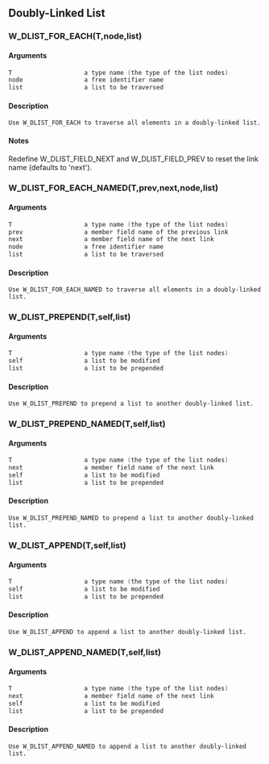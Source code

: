 ## Doubly-Linked List
    
### W_DLIST_FOR_EACH(T,node,list)
#### Arguments
```C
T                    a type name (the type of the list nodes)
node                 a free identifier name
list                 a list to be traversed
```
#### Description
    Use W_DLIST_FOR_EACH to traverse all elements in a doubly-linked list.
#### Notes
Redefine W_DLIST_FIELD_NEXT and W_DLIST_FIELD_PREV to reset the link name (defaults to 'next').
    
### W_DLIST_FOR_EACH_NAMED(T,prev,next,node,list)
#### Arguments
```C
T                    a type name (the type of the list nodes)
prev                 a member field name of the previous link
next                 a member field name of the next link
node                 a free identifier name
list                 a list to be traversed
```
#### Description
    Use W_DLIST_FOR_EACH_NAMED to traverse all elements in a doubly-linked list.
    
### W_DLIST_PREPEND(T,self,list)
#### Arguments
```C
T                    a type name (the type of the list nodes)
self                 a list to be modified
list                 a list to be prepended
```
#### Description
    Use W_DLIST_PREPEND to prepend a list to another doubly-linked list.
    
### W_DLIST_PREPEND_NAMED(T,self,list)
#### Arguments
```C
T                    a type name (the type of the list nodes)
next                 a member field name of the next link
self                 a list to be modified
list                 a list to be prepended
```
#### Description
    Use W_DLIST_PREPEND_NAMED to prepend a list to another doubly-linked list.
    
### W_DLIST_APPEND(T,self,list)
#### Arguments
```C
T                    a type name (the type of the list nodes)
self                 a list to be modified
list                 a list to be prepended
```
#### Description
    Use W_DLIST_APPEND to append a list to another doubly-linked list.
    
### W_DLIST_APPEND_NAMED(T,self,list)
#### Arguments
```C
T                    a type name (the type of the list nodes)
next                 a member field name of the next link
self                 a list to be modified
list                 a list to be prepended
```
#### Description
    Use W_DLIST_APPEND_NAMED to append a list to another doubly-linked list.
